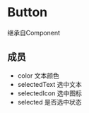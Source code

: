 # Button

继承自Component

## 成员

* color 文本颜色
* selectedText 选中文本
* selectedIcon 选中图标
* selected 是否选中状态